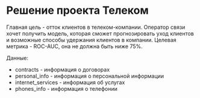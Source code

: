 # Решение проекта Телеком

Главная цель - отток клиентов в телеком-компании. Оператор связи хочет получить модель, которая сможет прогнозировать уход клиентов и возможные способы удержания клиентов в компании. Целевая метрика - ROC-AUC, она не должна быть ниже 75%. 

Данные:
- contracts - информация о договорах
- personal_info - информация о персональной информации
- internet_services - информация об услугах 
- phones_info - информация о телефонии
